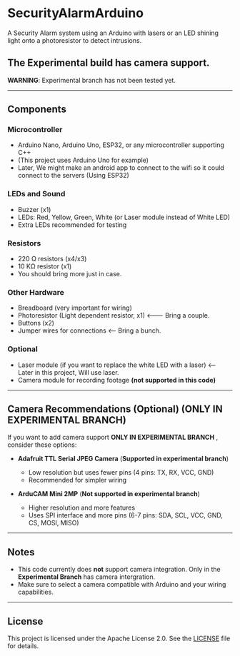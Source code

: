 # SecurityAlarmArduino

A Security Alarm system using an Arduino with lasers or an LED shining light onto a photoresistor to detect intrusions.

## The Experimental build has camera support.
**WARNING**: Experimental branch has not been tested yet.

---

## Components

### Microcontroller
- Arduino Nano, Arduino Uno, ESP32, or any microcontroller supporting C++  
- (This project uses Arduino Uno for example)
- Later, We might make an android app to connect to the wifi so it could connect to the servers (Using ESP32)

### LEDs and Sound
- Buzzer (x1)  
- LEDs: Red, Yellow, Green, White (or Laser module instead of White LED)  
- Extra LEDs recommended for testing

### Resistors
- 220 Ω resistors (x4/x3)  
- 10 KΩ resistor (x1)  
- You should bring more just in case.

### Other Hardware
- Breadboard (very important for wiring)  
- Photoresistor (Light dependent resistor, x1)  <--- Bring a couple.
- Buttons (x2)  
- Jumper wires for connections <-- Bring a bunch.

### Optional
- Laser module (if you want to replace the white LED with a laser) <-- Later in this project, Will use laser.  
- Camera module for recording footage **(not supported in this code)**  

---

## Camera Recommendations (Optional) (**ONLY IN EXPERIMENTAL BRANCH**) 

If you want to add camera support **ONLY IN EXPERIMENTAL BRANCH** , consider these options: 

- **Adafruit TTL Serial JPEG Camera**  (**Supported in experimental branch**)
  - Low resolution but uses fewer pins (4 pins: TX, RX, VCC, GND)  
  - Recommended for simpler wiring  

- **ArduCAM Mini 2MP**  (**Not supported in experimental branch**)
  - Higher resolution and more features  
  - Uses SPI interface and more pins (6-7 pins: SDA, SCL, VCC, GND, CS, MOSI, MISO)

---

## Notes

- This code currently does **not** support camera integration. Only in the **Experimental Branch** has camera intergration.  
- Make sure to select a camera compatible with Arduino and your wiring capabilities.

---

## License

This project is licensed under the Apache License 2.0. See the [LICENSE](LICENSE) file for details.

